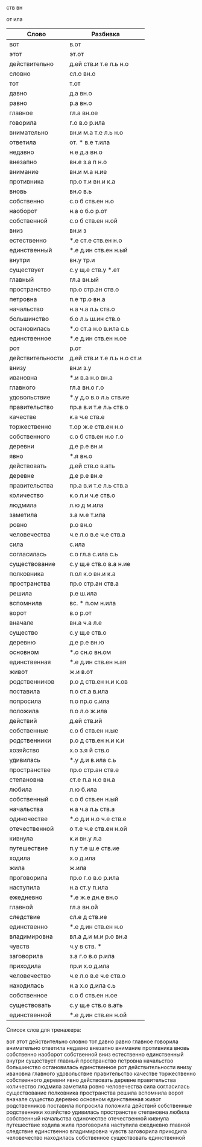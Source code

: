 
ств
вн

от
ила

| Слово | Разбивка |
| --- | --- |
| вот | в.от | 
| этот | эт.от | 
| действительно | д.ей ств.и т.е л.ь н.о | 
| словно | сл.о вн.о | 
| тот | т.от | 
| давно | д.а вн.о | 
| равно | р.а вн.о | 
| главное | гл.а вн.ое | 
| говорила | г.о в.о р.ила | 
| внимательно | вн.и м.а т.е л.ь н.о | 
| ответила | от. \* в.е т.ила | 
| недавно | н.е д.а вн.о | 
| внезапно | вн.е з.а п н.о | 
| внимание | вн.и м.а н.ие | 
| противника | пр.о т.и вн.и к.а | 
| вновь | вн.о в.ь | 
| собственно | с.о б ств.ен н.о | 
| наоборот | н.а о б.о р.от | 
| собственной | с.о б ств.ен н.ой | 
| вниз | вн.и з | 
| естественно |  \*.е ст.е ств.ен н.о | 
| единственный |  \*.е д.ин ств.ен н.ый | 
| внутри | вн.у тр.и | 
| существует | с.у щ.е ств.у  \*.ет | 
| главный | гл.а вн.ый | 
| пространство | пр.о стр.ан ств.о | 
| петровна | п.е тр.о вн.а | 
| начальство | н.а ч.а л.ь ств.о | 
| большинство | б.о л.ь ш.ин ств.о | 
| остановилась |  \*.о ст.а н.о в.ила с.ь | 
| единственное |  \*.е д.ин ств.ен н.ое | 
| рот | р.от | 
| действительности | д.ей ств.и т.е л.ь н.о ст.и | 
| внизу | вн.и з.у | 
| ивановна |  \*.и в.а н.о вн.а | 
| главного | гл.а вн.о г.о | 
| удовольствие |  \*.у д.о в.о л.ь ств.ие | 
| правительство | пр.а в.и т.е л.ь ств.о | 
| качестве | к.а ч.е ств.е | 
| торжественно | т.ор ж.е ств.ен н.о | 
| собственного | с.о б ств.ен н.о г.о | 
| деревни | д.е р.е вн.и | 
| явно |  \*.я вн.о | 
| действовать | д.ей ств.о в.ать | 
| деревне | д.е р.е вн.е | 
| правительства | пр.а в.и т.е л.ь ств.а | 
| количество | к.о л.и ч.е ств.о | 
| людмила | л.ю д м.ила | 
| заметила | з.а м.е т.ила | 
| ровно | р.о вн.о | 
| человечества | ч.е л.о в.е ч.е ств.а | 
| сила | с.ила | 
| согласилась | с.о гл.а с.ила с.ь | 
| существование | с.у щ.е ств.о в.а н.ие | 
| полковника | п.ол к.о вн.и к.а | 
| пространства | пр.о стр.ан ств.а | 
| решила | р.е ш.ила | 
| вспомнила | вс. \* п.ом н.ила | 
| ворот | в.о р.от | 
| вначале | вн.а ч.а л.е | 
| существо | с.у щ.е ств.о | 
| деревню | д.е р.е вн.ю | 
| основном |  \*.о сн.о вн.ом | 
| единственная |  \*.е д.ин ств.ен н.ая | 
| живот | ж.и в.от | 
| родственников | р.о д ств.ен н.и к.ов | 
| поставила | п.о ст.а в.ила | 
| попросила | п.о пр.о с.ила | 
| положила | п.о л.о ж.ила | 
| действий | д.ей ств.ий | 
| собственные | с.о б ств.ен н.ые | 
| родственники | р.о д ств.ен н.и к.и | 
| хозяйство | х.о з.я й ств.о | 
| удивилась |  \*.у д.и в.ила с.ь | 
| пространстве | пр.о стр.ан ств.е | 
| степановна | ст.е п.а н.о вн.а | 
| любила | л.ю б.ила | 
| собственный | с.о б ств.ен н.ый | 
| начальства | н.а ч.а л.ь ств.а | 
| одиночестве |  \*.о д.и н.о ч.е ств.е | 
| отечественной | о т.е ч.е ств.ен н.ой | 
| кивнула | к.и вн.у л.а | 
| путешествие | п.у т.е ш.е ств.ие | 
| ходила | х.о д.ила | 
| жила | ж.ила | 
| проговорила | пр.о г.о в.о р.ила | 
| наступила | н.а ст.у п.ила | 
| ежедневно |  \*.е ж.е дн.е вн.о | 
| главной | гл.а вн.ой | 
| следствие | сл.е д ств.ие | 
| единственно |  \*.е д.ин ств.ен н.о | 
| владимировна | вл.а д.и м.и р.о вн.а | 
| чувств | ч.у в ств. \* | 
| заговорила | з.а г.о в.о р.ила | 
| приходила | пр.и х.о д.ила | 
| человечество | ч.е л.о в.е ч.е ств.о | 
| находилась | н.а х.о д.ила с.ь | 
| собственное | с.о б ств.ен н.ое | 
| существовать | с.у щ.е ств.о в.ать | 
| единственной |  \*.е д.ин ств.ен н.ой | 

Список слов для тренажера:

вот этот действительно словно тот давно равно главное говорила внимательно ответила недавно внезапно внимание противника вновь собственно наоборот собственной вниз естественно единственный внутри существует главный пространство петровна начальство большинство остановилась единственное рот действительности внизу ивановна главного удовольствие правительство качестве торжественно собственного деревни явно действовать деревне правительства количество людмила заметила ровно человечества сила согласилась существование полковника пространства решила вспомнила ворот вначале существо деревню основном единственная живот родственников поставила попросила положила действий собственные родственники хозяйство удивилась пространстве степановна любила собственный начальства одиночестве отечественной кивнула путешествие ходила жила проговорила наступила ежедневно главной следствие единственно владимировна чувств заговорила приходила человечество находилась собственное существовать единственной

